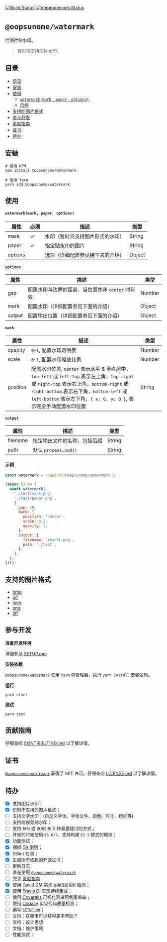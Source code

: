 [![Build Status](https://travis-ci.org/iTonyYo/watermark.svg?branch=master)](https://travis-ci.org/iTonyYo/watermark) [![dependencies Status](https://david-dm.org/iTonyYo/watermark/status.svg)](https://david-dm.org/iTonyYo/watermark)

# `@oopsunome/watermark`

给图片贴水印。

> 暂时仅支持图片水印。

## 目录
- [目录](#目录)
- [安装](#安装)
- [使用](#使用)
    - [`watermark(mark, paper, options)`](#watermarkmark-paper-options)
    - [示例](#示例)
- [支持的图片格式](#支持的图片格式)
- [参与开发](#参与开发)
- [贡献指南](#贡献指南)
- [证书](#证书)
- [待办](#待办)

## 安装

```shell
# 使用 NPM
npm install @oopsunome/watermark

# 使用 Yarn
yarn add @oopsunome/watermark
```

## 使用

#### `watermark(mark, paper, options)`

| 属性    | 必须 | 描述                             | 类型   |
| ------- | ---- | -------------------------------- | ------ |
| mark    | ✓         | 水印（暂时只支持图片形式的水印） | String |
| paper   | ✓            | 指定贴水印的图片                 | String |
| options |      | 选项（详细配置参见接下来的介绍） | Object |

**`options`**

| 属性   | 描述                                             | 类型   |
| ------ | ------------------------------------------------ | ------ |
| gap    | 配置水印与边界的距离，当位置并非 `center` 时有效 | Number |
| mark   | 配置水印（详细配置参见下面的介绍）               | Object |
| output | 配置输出位置（详细配置参见下面的介绍）                   | Object |

**`mark`**

| 属性     | 描述                                                                                                                                                                                                                                                       | 类型   |
| -------- | ---------------------------------------------------------------------------------------------------------------------------------------------------------------------------------------------------------------------------------------------------------- | ------ |
| opacity  | `0~1`, 配置水印透明度                                                                                                                                                                                                                                      | Number |
| scale    | `0~1`, 配置水印缩放比例                                                                                                                                                                                                                                    | Number |
| position | 配置水印位置, `center` 表示水平 & 垂直居中，`top-left` 或 `left-top` 表示左上角，`top-right` 或 `right-top` 表示右上角，`bottom-right` 或 `right-bottom` 表示右下角，`bottom-left` 或 `left-bottom` 表示左下角，`{ x: 0, y: 0 }`, 表示完全手动配置水印位置 | String |

**`output`**

| 属性     | 描述                         | 类型   |
| -------- | ---------------------------- | ------ |
| filename | 指定输出文件的名称，包括后缀 | String |
| path     | 默认 `process.cwd()`         | String |

#### 示例
```javascript
const watermark = require('@oopsunome/watermark');

(async () => {
  await watermark(
    './test/mark.png',
    './test/paper.png',
    {
      gap: 10,
      mark: {
        position: 'center',
        scale: 0.2,
        opacity: 1,
      },
      output: {
        filename: 'result.png',
        path: './test',
      },
    },
  );
})();
```

## 支持的图片格式

- [bmp](https://github.com/oliver-moran/jimp/blob/master/packages/type-bmp)
- [gif](https://github.com/oliver-moran/jimp/blob/master/packages/type-gif)
- [jpeg](https://github.com/oliver-moran/jimp/blob/master/packages/type-jpeg)
- [png](https://github.com/oliver-moran/jimp/blob/master/packages/type-png)
- [tiff](https://github.com/oliver-moran/jimp/blob/master/packages/type-tiff)

## 参与开发

**准备开发环境**

详细参见 [SETUP.md]()。

**安装依赖**

[`@oopsunome/watermark`]() 使用 [`Yarn`](https://yarnpkg.com/zh-Hans/) 包管理器，执行 `yarn install` 安装依赖。

**运行**

```shell
yarn start
```

**测试**

```shell
yarn test
```

## 贡献指南

仔细查阅 [CONTRIBUTING.md][贡献指南] 以了解详情。

## 证书

[`@oopsunome/watermark`][@oopsunome/watermark] 获得了 MIT 许可，仔细查阅 [LICENSE.md][证书] 以了解详情。

## 待办

- [X] 支持图片水印；
- [X] 识别不支持的图片格式；
- [ ] 支持文字水印；(自定义字体、字体文件、颜色、尺寸、粗细等)
- [ ] 支持给视频贴水印；
- [ ] 支持 `解构` 或 `直接引用` 2 种暴露接口的方式；
- [ ] 开发的时候使用 `ES 6/7`，支持构建 `ES 5` 模式的模块；
- [X] 功能测试；
- [X] 捆绑 [Git 倒钩](https://github.com/typicode/husky)；
- [X] ESlint 检测；
- [X] 生成所有依赖的开源证书；
- [ ] 更新日志
- [ ] 谁在使用 [`@oopsunome/watermark`][@oopsunome/watermark]
- [ ] 完善 [贡献指南][贡献指南]
- [X] 使用 [David DM](https://david-dm.org/) 实现 `依赖是否最新` 检测；
- [X] 使用 [Travis CI](https://travis-ci.org/) 实现持续集成；
- [ ] 使用 [Coveralls](https://coveralls.io/) 可视化测试用例覆盖率；
- [ ] 使用 [Codacy](https://www.codacy.com/) 实现代码质量检测；
- [ ] 编写 [`SETUP.md`]()；
- [ ] 文档：在哪里可以获得更多帮助？
- [ ] 文档：设计思想
- [ ] 文档：维护策略
- [ ] 性能测试；

[贡献指南]: https://github.com/iTonyYo/watermark/blob/master/CONTRIBUTING.md
[证书]: https://github.com/iTonyYo/watermark/blob/master/LICENSE.md
[Node]: https://nodejs.org/
[@oopsunome/watermark]: #
